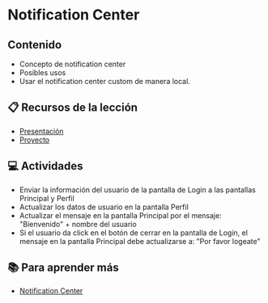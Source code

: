 # Notification Center

## Contenido

- Concepto de notification center
- Posibles usos
- Usar el notification center custom de manera local.

## :clipboard: Recursos de la lección

- [Presentación](https://docs.google.com/presentation/d/1z4tzDpAKnPGsp4Tgv6sexXnZHq6z93QDHn2SmtQjx3s/edit?usp=sharing)
- [Proyecto](https://github.com/themem12/NotificationCenterExercise)

## :computer: Actividades
- Enviar la información del usuario de la pantalla de Login a las pantallas Principal y Perfil
- Actualizar los datos de usuario en la pantalla Perfil
- Actualizar el mensaje en la pantalla Principal por el mensaje: 
    "Bienvenido" + nombre del usuario
- Si el usuario da click en el botón de cerrar en la pantalla de Login, el mensaje en la pantalla Principal debe actualizarse a: 
    "Por favor logeate"


## :books: Para aprender más

- [Notification Center](https://developer.apple.com/documentation/foundation/notificationcenter)
